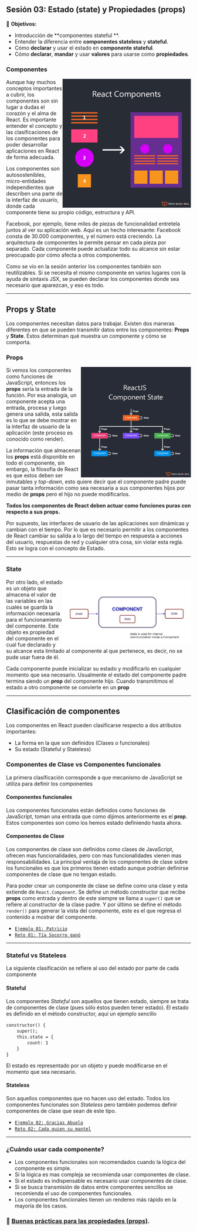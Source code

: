 ## Sesión 03: Estado (state) y Propiedades (props)

🎯 **Objetivos:**

+ Introducción de **componentes stateful **.
+ Entender la diferencia entre **componentes stateless** y **stateful**.
+ Cómo **declarar** y usar el estado en **componente stateful**.
+ Cómo **declarar**, **mandar** y usar **valores** para usarse como **propiedades**.
<!-- + Entender el **virtual DOM**. -->

<!-- ### Secciones:

## 🛠 Prework

**Objetivos:**

+ Saber que son las **Props (Propiedades)**
+ Conocer que es el **Estado (State)**
+ Saber que es **this.state**

**¿Qué son las Props (Propiedades)?**

Las propiedades son la manera que tienen los componentes de React de comunicarse entre sí...[`leer mas`](Prework)
 -->

### Componentes

<img src="img/components.jpg" align="right"  width="350"> 

Aunque hay muchos conceptos importantes a cubrir, los componentes son sin lugar a dudas el corazón y el alma de React. Es importante entender el concepto y las clasificaciones de los componentes para poder desarrollar aplicaciones en React de forma adecuada.

Los componentes son autosostenibles, micro-entidades independientes que describen una parte de la interfaz de usuario, donde cada componente tiene su propio código, estructura y API.

Facebook, por ejemplo, tiene miles de piezas de funcionalidad entretela juntos al ver su aplicación web. Aquí es un hecho interesante: Facebook consta de 30.000 componentes, y el número está creciendo. La arquitectura de componentes le permite pensar en cada pieza por separado. Cada componente puede actualizar todo su alcance sin estar preocupado por cómo afecta a otros componentes.

Como se vio en la sesión anterior los componentes también son reutilizables. Si se necesita el mismo componente en varios lugares con la ayuda de sintaxis JSX, se pueden declarar los componentes donde sea necesario que aparezcan, y eso es todo.



---

## Props y State

Los componentes necesitan datos para trabajar. Existen dos maneras diferentes en que se pueden transmitir datos entre los componentes: <b>Props</b> y <b>State</b>. Éstos determinan qué muestra un componente y cómo se comporta.

### Props

<img src="img/props.jpg" align="right"  width="300"> 

Si vemos los componentes como funciones de JavaScript, entonces los <b>props</b> sería la entrada de la función. Por esa analogía, un componente acepta una entrada, procesa y luego genera una salida, esta salida es lo que se debe mostrar en la interfaz de usuario de la aplicación (este proceso es conocido como render).

La información que almacenan los <b>props</b> está disponible en todo el componente, sin embargo, la filosofía de React es que estos deben ser inmutables y *top-down*, esto quiere decir que el componente padre puede pasar tanta información como sea necesaria a sus componentes hijos por medio de <b>props</b> pero el hijo no puede modificarlos. 

<b>Todos los componentes de React deben actuar como funciones puras con respecto a sus props.</b>

Por supuesto, las interfaces de usuario de las aplicaciones son dinámicas y cambian con el tiempo. Por lo que es necesario permitir a los componentes de React cambiar su salida a lo largo del tiempo en respuesta a acciones del usuario, respuestas de red y cualquier otra cosa, sin violar esta regla. Esto se logra con el concepto de Estado.

 --- 

### State

<img src="img/state.jpg" align="right"  width="350"> 

Por otro lado, el estado es un objeto que almacena el valor de las variables en las cuales se guarda la información necesaria para el funcionamiento del componente. Este objeto es propiedad del componente en el cual fue declarado y su alcance esta limitado al componente al que pertenece, es decir, no se pude usar fuera de él.

Cada componente puede inicializar su estado y modificarlo en cualquier momento que sea necesario. Usualmente el estado del componente padre termina siendo un <b>prop</b> del componente hijo. Cuando transmitimos el estado a otro componente se convierte en un <b>prop</b>

---

## Clasificación de componentes

Los componentes en React pueden clasificarse respecto a dos atributos importantes: 

- La forma en la que son definidos (Clases o funcionales)
- Su estado (Stateful y Stateless)

### Componentes de Clase vs Componentes funcionales

La primera clasificación corresponde a que mecanismo de JavaScript se utiliza para definir los componentes

#### Componentes funcionales

Los componentes funcionales están definidos como funciones de JavaScript, toman una entrada que como dijimos anteriormente es el <b>prop</b>. Estos componentes son como los hemos estado definiendo hasta ahora.

#### Componentes de Clase

Los componentes de clase son definidos como clases de JavaScript, ofrecen mas funcionalidades, pero con mas funcionalidades vienen mas responsabilidades. La principal ventaja de los componentes de clase sobre los funcionales es que los primeros tienen estado aunque podrian definirse componentes de clase que no tengan estado.

Para poder crear un componente de clase se define como una clase y esta extiende de `React.Component`. Se define un método constructor que recibe <b>props</b> como entrada y dentro de este siempre se llama a `super()` que se refiere al constructor de la clase padre. Y por último se define el método `render()` para generar la vista del componente, este es el que regresa el contenido a mostrar del componente.

+ [`Ejemplo 01: Patricio`](Ejemplo-01/Readme.md)
+ [`Reto 01: Tía Socorro ganó`](Reto-01/Readme.md)

---

### Stateful vs Stateless

La siguiente clasificación se refiere al uso del estado por parte de cada componente

#### Stateful 

Los componentes *Stateful* son aquellos que tienen estado, siempre se trata de componentes de clase (pues sólo éstos pueden tener estado). El estado es definido en el método constructor, aquí un ejemplo sencillo 

	constructor() {
	    super();
	    this.state = {
	    	count: 1
	    }
  	}

El estado es representado por un objeto y puede modificarse en el momento que sea necesario.

#### Stateless

Son aquellos componentes que no hacen uso del estado. Todos los componentes funcionales son *Stateless* pero también podemos definir componentes de clase que sean de este tipo.

+ [`Ejemplo 02: Gracias Abuelo`](Ejemplo-02/Readme.md)
+ [`Reto 02: Cada quien su mantel`](Reto-02/Readme.md)

---

### ¿Cuándo usar cada componente?

- Los componentes funcionales son recomendados cuando la lógica del componente es simple.
- Si la lógica es mas compleja se recomienda usar componentes de clase.
- Si el estado es indispensable es necesario usar componentes de clase.
- Si se busca transmisión de datos entre componentes sencillos se recomienda el uso de componentes funcionales.
- Los componentes funcionales tienen un rendereo más rápido en la mayoría de los casos.


<!-- ## 🛡 Postwork

**Mejorando el reto cada quien su mantel**...[`leer más`](Postwork/)

## ⚛  ORGANIZACION DE LA CLASE 
+ Componentes stateless (funcionales) VS stateful (clase).
+ Conversión de stateless a stateful y viceversa.
+ Cuándo y porqué usar cada componente.
+ Declaración y utilización de estado (state).
+ Declaración y utilización de propiedades (props) en los 2 tipos de componente
+ Buenas prácticas de propiedades (librería prop-types). -->

### 🎩 [Buenas prácticas para las propiedades (props)](../BuenasPracticas/PropTypes/Readme.md).
